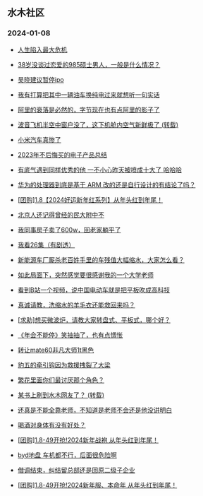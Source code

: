 ## 水木社区 
### 2024-01-08

+ [人生陷入最大危机](https://www.mysmth.net/nForum/article/FamilyLife/1766567239)

+ [38岁没谈过恋爱的985硕士男人，一般是什么情况？](https://www.mysmth.net/nForum/article/Age/20331261)

+ [吴晓建议暂停ipo](https://www.mysmth.net/nForum/article/Stock/10743094)

+ [我有打算把其中一辆油车换纯电过来就想听一句实话](https://www.mysmth.net/nForum/article/GreenAuto/1449206)

+ [阿里的衰落是必然的，字节现在也有点阿里的影子了](https://www.mysmth.net/nForum/article/WorkLife/3481264)

+ [波音飞机半空中窗户没了，这下机舱内空气新鲜极了 (转载)](https://www.mysmth.net/nForum/article/Aero/419798)

+ [小米汽车真惨了](https://www.mysmth.net/nForum/article/AutoWorld/1944758491)

+ [2023年不后悔买的电子产品总结](https://www.mysmth.net/nForum/article/DigiHome/1255738)

+ [有底气遇到同样优秀的他 一不小心昨天被喷成十大了 哈哈哈](https://www.mysmth.net/nForum/article/Divorce/2060119)

+ [华为的处理器到底是基于 ARM 改的还是自行设计的有结论了吗？](https://www.mysmth.net/nForum/article/ITExpress/2512639)

+ [[团购]1.8【2024好运新年红系列】从年头红到年尾！](https://www.mysmth.net/nForum/article/ADAgent_TG/1315573)

+ [北京人还记得曾经的民大附中不](https://www.mysmth.net/nForum/article/FamilyLife/1766569346)

+ [我同事房子卖了600w，回老家躺平了](https://www.mysmth.net/nForum/article/WorkLife/3483494)

+ [我看26集（有剧透）](https://www.mysmth.net/nForum/article/TV/1669565)

+ [新能源车厂厮杀老百姓手里的车残值大幅缩水，大家怎么看？](https://www.mysmth.net/nForum/article/AutoWorld/1944758798)

+ [如此局面下，突然感觉要很感谢我的一个大学老师](https://www.mysmth.net/nForum/article/Stock/10742750)

+ [看到B站一个视频，说中国电动车就是把平板吹成高科技](https://www.mysmth.net/nForum/article/GreenAuto/1449341)

+ [真诚请教，洗缩水的羊毛衣还能救回来吗？](https://www.mysmth.net/nForum/article/CouponsLife/4471715)

+ [[求助]想买微波炉，请教大家转盘式、平板式，哪个好？](https://www.mysmth.net/nForum/article/Food/1699094)

+ [《年会不能停》笑抽抽了，也有点惆怅](https://www.mysmth.net/nForum/article/Movie/3555089)

+ [转让mate60非凡大师1t黑色](https://www.mysmth.net/nForum/article/SecondDigi/2259846)

+ [豹五的牵引钩因为救援拽裂了大梁](https://www.mysmth.net/nForum/article/AutoWorld/1944759281)

+ [繁花里面你们最讨厌那个角色？](https://www.mysmth.net/nForum/article/TV/1669555)

+ [某书上刷到水木网友了？ (转载)](https://www.mysmth.net/nForum/article/FashionShow/504296)

+ [还真是不能全靠老师，不知道是老师不会还是他没讲明白](https://www.mysmth.net/nForum/article/PreUnivEdu/138036)

+ [喝酒对身体有没有好处？](https://www.mysmth.net/nForum/article/FamilyLife/1766569609)

+ [[团购]1.8-49开抢!2024新年战袍 从年头红到年尾！](https://www.mysmth.net/nForum/article/ADAgent_TG/1315573)

+ [byd地盘 车机都不行，后面很危险啊](https://www.mysmth.net/nForum/article/GreenAuto/1449511)

+ [借调结束，纠结留总部还是回原二级子企业](https://www.mysmth.net/nForum/article/WorkLife/3483702)

+ [[团购]1.8-49开抢!2024新年服、本命年 从年头红到年尾！](https://www.mysmth.net/nForum/article/ADAgent_TG/1315573)

